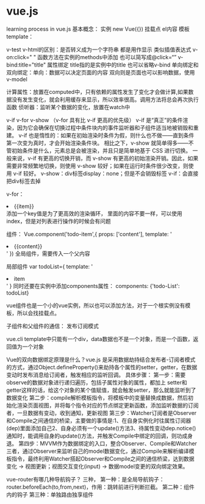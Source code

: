# vue.js
learning process in vue.js
基本概念：
实例 new Vue({})
挂载点 el内容
模板 template： 

v-test v-html的区别：是否转义成为一个字符串 都是用作显示 类似插值表达式
v-on:click=" " 函数方法在实例的methods中添加 也可以简写成@click=“”
v-bind:title="title" 属性绑定 title指的是实例中的title 也可以省略v-bind
单向绑定和双向绑定：单向：数据可以决定页面的内容 双向则是页面也可以影响数据，使用v-model

计算属性：放置在computed中，只有依赖的属性发生了变化才会做计算,如果数据没有发生变化，就会利用缓存来显示，所以效率很高。调用方法将总会再次执行函数
侦听器：监听某个数据的变化，放置在watch中

v-if v-for v-show （v-for 具有比 v-if 更高的优先级）
v-if 是“真正”的条件渲染，因为它会确保在切换过程中条件块内的事件监听器和子组件适当地被销毁和重建。
v-if 也是惰性的：如果在初始渲染时条件为假，则什么也不做——直到条件第一次变为真时，才会开始渲染条件块。
相比之下，v-show 就简单得多——不管初始条件是什么，元素总是会被渲染，并且只是简单地基于 CSS 进行切换。
一般来说，v-if 有更高的切换开销，而 v-show 有更高的初始渲染开销。因此，如果需要非常频繁地切换，则使用 v-show 较好；如果在运行时条件很少改变，则使用 v-if 较好。
v-show：div标签display：none；但是不会销毁标签
v-if：会直接把div标签去掉

v-for：<li v-for="(item, index) of list" :key="index">{{item}}</li> 添加一个key值是为了更高效的渲染循环，
里面的内容不要一样，可以使用index，但是对列表进行操作的时候会有问题

组件：
Vue.component('todo-item',{
			props: ['content'],
			template: '<li>{{content}}</li>'
		})
<todo-item
				v-for='(item,index) of list'
				:key="index"
				:content="item"
			>
			</todo-item>
全局组件，需要传入一个父内容

局部组件 var todoList={
template: '<li>item</li>'
}
同时还要在实例中添加components属性：
components: {'todo-List': todoList}

vue组件也是一个小的vue实例，所以也可以添加方法，对于一个根实例没有模板，所以会找挂载点。

子组件和父组件的通信： 发布订阅模式

vue.cli
template中只能有一个div，data数据也不是一个对象，而是一个函数，返回值为一个对象

Vue的双向数据绑定原理是什么？vue.js 是采用数据劫持结合发布者-订阅者模式的方式，通过Object.defineProperty()来劫持各个属性的setter，getter，在数据变动时发布消息给订阅者，触发相应的监听回调。
具体步骤：
第一步：需要observe的数据对象进行递归遍历，包括子属性对象的属性，都加上 setter和getter这样的话，给这个对象的某个值赋值，就会触发setter，那么就能监听到了数据变化
第二步：compile解析模板指令，将模板中的变量替换成数据，然后初始化渲染页面视图，并将每个指令对应的节点绑定更新函数，添加监听数据的订阅者，一旦数据有变动，收到通知，更新视图
第三步：Watcher订阅者是Observer和Compile之间通信的桥梁，主要做的事情是:1、在自身实例化时往属性订阅器(dep)里面添加自己2、自身必须有一个update()方法3、待属性变动dep.notice()通知时，能调用自身的update()方法，并触发Compile中绑定的回调，则功成身退。
第四步：MVVM作为数据绑定的入口，整合Observer、Compile和Watcher三者，通过Observer来监听自己的model数据变化，通过Compile来解析编译模板指令，最终利用Watcher搭起Observer和Compile之间的通信桥梁，达到数据变化 -> 视图更新；视图交互变化(input) -> 数据model变更的双向绑定效果。

vue-router有哪几种导航钩子？
三种，
第一种：是全局导航钩子：router.beforeEach(to,from,next)，作用：跳转前进行判断拦截。
第二种：组件内的钩子
第三种：单独路由独享组件
